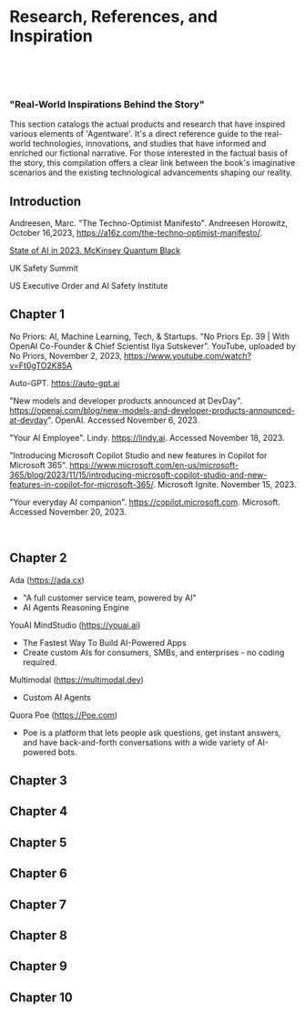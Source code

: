 # Research, References, and Inspiration
<br /><br /><br />

### "Real-World Inspirations Behind the Story"

This section catalogs the actual products and research that have inspired various elements of 'Agentware'. It's a direct reference guide to the real-world technologies, innovations, and studies that have informed and enriched our fictional narrative. For those interested in the factual basis of the story, this compilation offers a clear link between the book's imaginative scenarios and the existing technological advancements shaping our reality.

## Introduction

Andreesen, Marc. "The Techno-Optimist Manifesto". Andreesen Horowitz, October 16,2023, https://a16z.com/the-techno-optimist-manifesto/.

[State of AI in 2023. McKinsey Quantum Black](https://www.mckinsey.com/capabilities/quantumblack/our-insights/the-state-of-ai-in-2023-generative-AIs-breakout-year)

UK Safety Summit

US Executive Order and AI Safety Institute


## Chapter 1

No Priors: AI, Machine Learning, Tech, & Startups. "No Priors Ep. 39 | With OpenAI Co-Founder & Chief Scientist Ilya Sutskever". YouTube, uploaded by No Priors, November 2, 2023, https://www.youtube.com/watch?v=Ft0gTO2K85A

Auto-GPT. https://auto-gpt.ai

"New models and developer products announced at DevDay". https://openai.com/blog/new-models-and-developer-products-announced-at-devday". OpenAI. Accessed November 6, 2023. 

"Your AI Employee". Lindy. https://lindy.ai. Accessed November 18, 2023.

"Introducing Microsoft Copilot Studio and new features in Copilot for Microsoft 365". https://www.microsoft.com/en-us/microsoft-365/blog/2023/11/15/introducing-microsoft-copilot-studio-and-new-features-in-copilot-for-microsoft-365/. Microsoft Ignite. November 15, 2023.

"Your everyday AI companion". https://copilot.microsoft.com. Microsoft. Accessed November 20, 2023.

<br />

## Chapter 2

Ada (https://ada.cx)
- "A full customer service team, powered by AI"
- AI Agents Reasoning Engine

YouAI MindStudio (https://youai.ai)
- The Fastest Way To Build AI-Powered Apps
- Create custom AIs for consumers, SMBs, and enterprises - no coding required.

Multimodal (https://multimodal.dev)
- Custom AI Agents

Quora Poe (https://Poe.com)
- Poe is a platform that lets people ask questions, get instant answers, and have back-and-forth conversations with a wide variety of AI-powered bots. 

## Chapter 3



## Chapter 4



## Chapter 5



## Chapter 6



## Chapter 7



## Chapter 8



## Chapter 9



## Chapter 10


